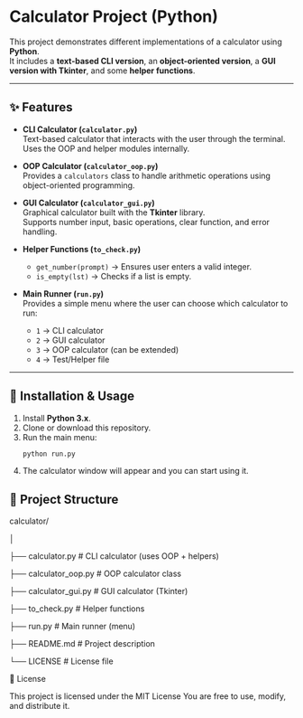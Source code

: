# Calculator Project (Python)

This project demonstrates different implementations of a calculator using **Python**.  
It includes a **text-based CLI version**, an **object-oriented version**, a **GUI version with Tkinter**, and some **helper functions**.

---

## ✨ Features
- **CLI Calculator (`calculator.py`)**  
  Text-based calculator that interacts with the user through the terminal.  
  Uses the OOP and helper modules internally.
  
- **OOP Calculator (`calculator_oop.py`)**  
  Provides a `calculators` class to handle arithmetic operations using object-oriented programming.
  
- **GUI Calculator (`calculator_gui.py`)**  
  Graphical calculator built with the **Tkinter** library.  
  Supports number input, basic operations, clear function, and error handling.
  
- **Helper Functions (`to_check.py`)**  
  - `get_number(prompt)` → Ensures user enters a valid integer.  
  - `is_empty(lst)` → Checks if a list is empty.  

- **Main Runner (`run.py`)**  
  Provides a simple menu where the user can choose which calculator to run:
  - `1` → CLI calculator  
  - `2` → GUI calculator  
  - `3` → OOP calculator (can be extended)  
  - `4` → Test/Helper file  

---

## 🚀 Installation & Usage
1. Install **Python 3.x**.
2. Clone or download this repository.
3. Run the main menu:
   ```bash
   python run.py
    ```
4. The calculator window will appear and you can start using it.

## 📂 Project Structure
calculator/

│

├── calculator.py        # CLI calculator (uses OOP + helpers)

├── calculator_oop.py    # OOP calculator class

├── calculator_gui.py    # GUI calculator (Tkinter)

├── to_check.py          # Helper functions

├── run.py               # Main runner (menu)

├── README.md            # Project description

└── LICENSE              # License file

📝 License

This project is licensed under the MIT License
You are free to use, modify, and distribute it.
